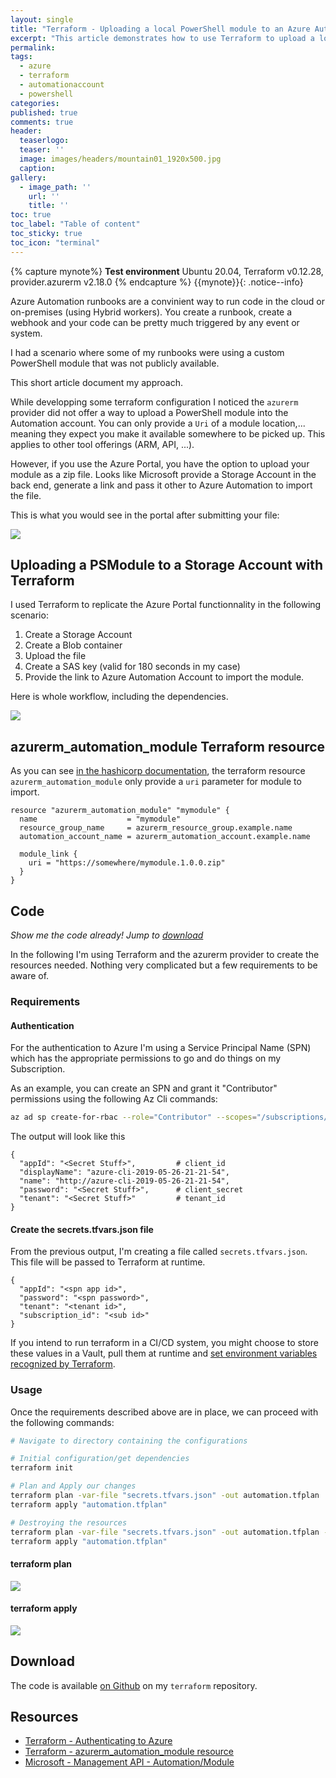 ```yaml
---
layout: single
title: "Terraform - Uploading a local PowerShell module to an Azure Automation account"
excerpt: "This article demonstrates how to use Terraform to upload a local PowerShell module to an Azure Storage Account and importing it to an Automation Account using a temporary secret link"
permalink:
tags:
  - azure
  - terraform
  - automationaccount
  - powershell
categories:
published: true
comments: true
header:
  teaserlogo:
  teaser: ''
  image: images/headers/mountain01_1920x500.jpg
  caption:
gallery:
  - image_path: ''
    url: ''
    title: ''
toc: true
toc_label: "Table of content"
toc_sticky: true
toc_icon: "terminal"
---
```


{% capture mynote%}
**Test environment** Ubuntu 20.04, Terraform v0.12.28, provider.azurerm v2.18.0
{% endcapture %}
{{mynote}}{: .notice--info}


Azure Automation runbooks are a convinient way to run code in the cloud or on-premises (using Hybrid workers). You create a runbook, create a webhook and your code can be pretty much triggered by any event or system.

I had a scenario where some of my runbooks were using a custom PowerShell module that was not publicly available.

This short article document my approach.

While developping some terraform configuration I noticed the `azurerm` provider did not offer a way to upload a PowerShell module into the Automation account. You can only provide a `Uri` of a module location,... meaning they expect you make it available somewhere to be picked up. This applies to other tool offerings (ARM, API, ...).

However, if you use the Azure Portal, you have the option to upload your module as a zip file. Looks like Microsoft provide a Storage Account in the back end, generate a link and pass it other to Azure Automation to import the file.

This is what you would see in the portal after submitting your file:

![](../../images/2020/2020-08-02/azure_automation_account-upload_module_in_portal.png)

## Uploading a PSModule to a Storage Account with Terraform

I used Terraform to replicate the Azure Portal functionnality in the following scenario:

1. Create a Storage Account
2. Create a Blob container
3. Upload the file
4. Create a SAS key (valid for 180 seconds in my case)
5. Provide the link to Azure Automation Account to import the module.

Here is whole workflow, including the dependencies.

![](../../images/2020/2020-08-02/azure_automation_account-upload_module-flow.png)


## azurerm_automation_module Terraform resource

As you can see [in the hashicorp documentation](https://www.terraform.io/docs/providers/azurerm/r/automation_module.html), the terraform resource `azurerm_automation_module` only provide a `uri` parameter for module to import.

```
resource "azurerm_automation_module" "mymodule" {
  name                    = "mymodule"
  resource_group_name     = azurerm_resource_group.example.name
  automation_account_name = azurerm_automation_account.example.name

  module_link {
    uri = "https://somewhere/mymodule.1.0.0.zip"
  }
}
```

## Code

*Show me the code already! Jump to [download](#download)*

In the following I'm using Terraform and the azurerm provider to create the resources needed. Nothing very complicated but a few requirements to be aware of.

### Requirements
#### Authentication

For the authentication to Azure I'm using a Service Principal Name (SPN) which has the appropriate permissions to go and do things on my Subscription.

As an example, you can create an SPN and grant it "Contributor" permissions using the following Az Cli commands:

```bash
az ad sp create-for-rbac --role="Contributor" --scopes="/subscriptions/<subID>"
```

The output will look like this

```text
{
  "appId": "<Secret Stuff>",         # client_id
  "displayName": "azure-cli-2019-05-26-21-21-54",
  "name": "http://azure-cli-2019-05-26-21-21-54",
  "password": "<Secret Stuff>",      # client_secret
  "tenant": "<Secret Stuff>"         # tenant_id
}
```

#### Create the secrets.tfvars.json file

From the previous output, I'm creating a file called `secrets.tfvars.json`.
This file will be passed to Terraform at runtime.

```
{
  "appId": "<spn app id>",
  "password": "<spn password>",
  "tenant": "<tenant id>",
  "subscription_id": "<sub id>"
}
```

If you intend to run terraform in a CI/CD system, you might choose to store these values in a Vault, pull them at runtime and [set environment variables recognized by Terraform](https://www.terraform.io/docs/providers/azurerm/index.html#authenticating-to-azure).

### Usage

Once the requirements described above are in place, we can proceed with the following commands:

```bash
# Navigate to directory containing the configurations

# Initial configuration/get dependencies
terraform init

# Plan and Apply our changes
terraform plan -var-file "secrets.tfvars.json" -out automation.tfplan
terraform apply "automation.tfplan"

# Destroying the resources
terraform plan -var-file "secrets.tfvars.json" -out automation.tfplan -destroy
terraform apply "automation.tfplan"
```

#### terraform plan

![](../../images/2020/2020-08-02/azure_automation_account-upload_module-terraform_plan2.png)

#### terraform apply

![](../../images/2020/2020-08-02/azure_automation_account-upload_module-terraform_apply.png)



## Download

The code is available [on Github](https://github.com/lazywinadmin/terraform/tree/master/azure-automationaccount-upload_psmodule) on my `terraform` repository.

## Resources

- [Terraform -  Authenticating to Azure](https://www.terraform.io/docs/providers/azurerm/index.html#authenticating-to-azure)
- [Terraform -  azurerm_automation_module resource](https://www.terraform.io/docs/providers/azurerm/r/automation_module.html)
- [Microsoft - Management API - Automation/Module](https://docs.microsoft.com/en-us/rest/api/automation/module/createorupdate#contentlink)